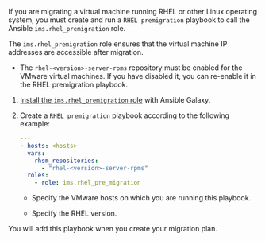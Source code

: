 If you are migrating a virtual machine running RHEL or other Linux
operating system, you must create and run a `RHEL premigration` playbook
to call the Ansible `ims.rhel_premigration` role.

The `ims.rhel_premigration` role ensures that the virtual machine IP
addresses are accessible after migration.

  - The `rhel-<version>-server-rpms` repository must be enabled for the
    VMware virtual machines. If you have disabled it, you can re-enable
    it in the RHEL premigration playbook.

<!-- end list -->

1.  [Install the `ims.rhel_premigration`
    role](https://galaxy.ansible.com/fdupont_redhat/ims_rhel_pre_migration)
    with Ansible Galaxy.

2.  Create a `RHEL premigration` playbook according to the following
    example:
    
    ``` yaml
    ---
    - hosts: <hosts> 
      vars:
        rhsm_repositories:
          - "rhel-<version>-server-rpms" 
      roles:
        - role: ims.rhel_pre_migration
    ```
    
      - Specify the VMware hosts on which you are running this playbook.
    
      - Specify the RHEL version.

You will add this playbook when you create your migration plan.
